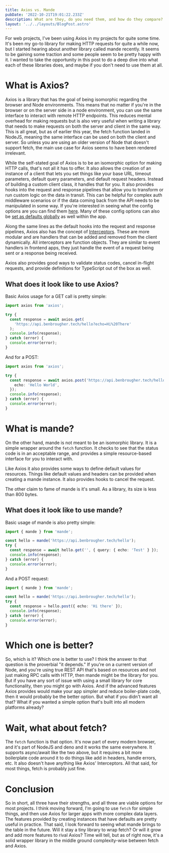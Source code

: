 ```yaml
---
title: Axios vs. Mande
pubDate: '2022-10-21T19:01:22.233Z'
description: What are they, do you need them, and how do they compare?
layout: '../../layouts/BlogPost.astro'
---
```


For web projects, I've been using Axios in my projects for quite some time. It's been my go-to library for making HTTP requests for quite a while now, but I started hearing about another library called mande recently. It seems to be gaining some traction and some people seem to be pretty happy with it. I wanted to take the opportunity in this post to do a deep dive into what each of these libraries does, and maybe if you don't need to use them at all.

# What is Axios?

Axios is a library that has the goal of being isomorphic regarding the browser and Node environments. This means that no matter if you're in the browser or on the server side in a node environment, you can use the same interface to interact with remote HTTP endpoints. This reduces mental overhead for making requests but is also very useful when writing a library that needs to make requests on both the server and client in the same way. This is all great, but as of earlier this year, the fetch function landed in NodeJS, meaning the same interface can be used on both the client and server. So unless you are using an older version of Node that doesn't support fetch, the main use case for Axios seems to have been rendered irrelevant.

While the self-stated goal of Axios is to be an isomorphic option for making HTTP calls, that's not all it has to offer. It also allows the creation of an instance of a client that lets you set things like your base URL, timeout parameters, default query parameters, and default request headers. Instead of building a custom client class, it handles that for you. It also provides hooks into the request and response pipelines that allow you to transform or run custom logic on the data in transit. This can be helpful for complex auth middleware scenarios or if the data coming back from the API needs to be manipulated in some way. If you're interested in seeing what the config options are you can find them [here](https://axios-http.com/docs/req_config). Many of these config options can also be [set as defaults globally](https://axios-http.com/docs/config_defaults) as well within the app.

Along the same lines as the default hooks into the request and response pipelines, Axios also has the concept of [Interceptors](https://axios-http.com/docs/interceptors). These are more modular and are handlers that can be added and removed from the client dynamically. All interceptors are function objects. They are similar to event handlers in frontend apps, they just handle the event of a request being sent or a response being received.

Axios also provides good ways to validate status codes, cancel in-flight requests, and provide definitions for TypeScript out of the box as well.

## What does it look like to use Axios?

Basic Axios usage for a GET call is pretty simple:

```ts
import axios from 'axios';

try {
  const response = await axios.get(
    'https://api.benbrougher.tech/hello?echo=Hi%20There'
  );
  console.info(response);
} catch (error) {
  console.error(error);
}
```

And for a POST:

```ts
import axios from 'axios';

try {
  const response = await axios.post('https://api.benbrougher.tech/hello', {
    echo: 'Hello World',
  });
  console.info(response);
} catch (error) {
  console.error(error);
}
```

# What is mande?

On the other hand, mande is not meant to be an isomorphic library. It is a simple wrapper around the `fetch` function. It checks to see that the status code is in an acceptable range, and provides a simple resource-based interface for you to interact with.

Like Axios it also provides some ways to define default values for resources. Things like default values and headers can be provided when creating a mande instance. It also provides hooks to cancel the request.

The other claim to fame of mande is it's small. As a library, its size is less than 800 bytes.

## What does it look like to use mande?

Basic usage of mande is also pretty simple:

```ts
import { mande } from 'mande';

const hello = mande('https://api.benbrougher.tech/hello');
try {
  const response = await hello.get('', { query: { echo: 'Test' } });
  console.info(response);
} catch (error) {
  console.error(error);
}
```

And a POST request:

```ts
import { mande } from 'mande';

const hello = mande('https://api.benbrougher.tech/hello');
try {
  const response = hello.post({ echo: 'Hi there' });
  console.info(response);
} catch (error) {
  console.error(error);
}
```

# Which one is better?

So, which is it? Which one is better to use? I think the answer to that question is the proverbial "it depends." If you're on a current version of Node, and you're using true REST API that's based on resources and not just making RPC calls with HTTP, then mande might be the library for you. But if you have any sort of issue with using a small library for core functionality, then you might go with Axios. And if the advanced features Axios provides would make your app simpler and reduce boiler-plate code, then it would probably be the better option. But what if you didn't want all that? What if you wanted a simple option that's built into all modern platforms already?

# Wait, what about fetch?

The `fetch` function is that option. It's now part of every modern browser, and it's part of NodeJS and deno and it works the same everywhere. It supports async/await like the two above, but it requires a bit more boilerplate code around it to do things like add in headers, handle errors, etc. It also doesn't have anything like Axios' Interceptors. All that said, for most things, fetch is probably just fine.

# Conclusion

So in short, all three have their strengths, and all three are viable options for most projects. I think moving forward, I'm going to use `fetch` for simple things, and then use Axios for larger apps with more complex data layers. The features provided by creating instances that have defaults are pretty useful in practice. That said, I look forward to seeing what mande brings to the table in the future. Will it stay a tiny library to wrap fetch? Or will it grow and add more features to rival Axios? Time will tell, but as of right now, it's a solid wrapper library in the middle ground complexity-wise between fetch and Axios.